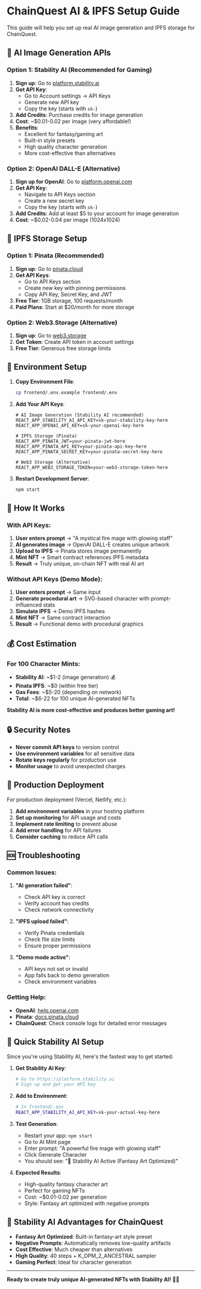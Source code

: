 # ChainQuest AI & IPFS Setup Guide

This guide will help you set up real AI image generation and IPFS storage for ChainQuest.

## 🤖 AI Image Generation APIs

### Option 1: Stability AI (Recommended for Gaming)

1. **Sign up**: Go to [platform.stability.ai](https://platform.stability.ai)
2. **Get API Key**: 
   - Go to Account settings → API Keys
   - Generate new API key
   - Copy the key (starts with `sk-`)
3. **Add Credits**: Purchase credits for image generation
4. **Cost**: ~$0.01-0.02 per image (very affordable!)
5. **Benefits**: 
   - Excellent for fantasy/gaming art
   - Built-in style presets
   - High quality character generation
   - More cost-effective than alternatives

### Option 2: OpenAI DALL-E (Alternative)

1. **Sign up for OpenAI**: Go to [platform.openai.com](https://platform.openai.com)
2. **Get API Key**: 
   - Navigate to API Keys section
   - Create a new secret key
   - Copy the key (starts with `sk-`)
3. **Add Credits**: Add at least $5 to your account for image generation
4. **Cost**: ~$0.02-0.04 per image (1024x1024)

## 📁 IPFS Storage Setup

### Option 1: Pinata (Recommended)

1. **Sign up**: Go to [pinata.cloud](https://pinata.cloud)
2. **Get API Keys**:
   - Go to API Keys section
   - Create new key with pinning permissions
   - Copy API Key, Secret Key, and JWT
3. **Free Tier**: 1GB storage, 100 requests/month
4. **Paid Plans**: Start at $20/month for more storage

### Option 2: Web3.Storage (Alternative)

1. **Sign up**: Go to [web3.storage](https://web3.storage)
2. **Get Token**: Create API token in account settings
3. **Free Tier**: Generous free storage limits

## 🔧 Environment Setup

1. **Copy Environment File**:
   ```bash
   cp frontend/.env.example frontend/.env
   ```

2. **Add Your API Keys**:
   ```env
   # AI Image Generation (Stability AI recommended)
   REACT_APP_STABILITY_AI_API_KEY=sk-your-stability-key-here
   REACT_APP_OPENAI_API_KEY=sk-your-openai-key-here

   # IPFS Storage (Pinata)
   REACT_APP_PINATA_JWT=your-pinata-jwt-here
   REACT_APP_PINATA_API_KEY=your-pinata-api-key-here
   REACT_APP_PINATA_SECRET_KEY=your-pinata-secret-key-here

   # Web3 Storage (Alternative)
   REACT_APP_WEB3_STORAGE_TOKEN=your-web3-storage-token-here
   ```

3. **Restart Development Server**:
   ```bash
   npm start
   ```

## 🎨 How It Works

### With API Keys:
1. **User enters prompt** → "A mystical fire mage with glowing staff"
2. **AI generates image** → OpenAI DALL-E creates unique artwork
3. **Upload to IPFS** → Pinata stores image permanently
4. **Mint NFT** → Smart contract references IPFS metadata
5. **Result** → Truly unique, on-chain NFT with real AI art

### Without API Keys (Demo Mode):
1. **User enters prompt** → Same input
2. **Generate procedural art** → SVG-based character with prompt-influenced stats
3. **Simulate IPFS** → Demo IPFS hashes
4. **Mint NFT** → Same contract interaction
5. **Result** → Functional demo with procedural graphics

## 💰 Cost Estimation

### For 100 Character Mints:
- **Stability AI**: ~$1-2 (image generation) 💰
- **Pinata IPFS**: ~$0 (within free tier)
- **Gas Fees**: ~$5-20 (depending on network)
- **Total**: ~$6-22 for 100 unique AI-generated NFTs

**Stability AI is more cost-effective and produces better gaming art!**

## 🔒 Security Notes

- **Never commit API keys** to version control
- **Use environment variables** for all sensitive data
- **Rotate keys regularly** for production use
- **Monitor usage** to avoid unexpected charges

## 🚀 Production Deployment

For production deployment (Vercel, Netlify, etc.):

1. **Add environment variables** in your hosting platform
2. **Set up monitoring** for API usage and costs
3. **Implement rate limiting** to prevent abuse
4. **Add error handling** for API failures
5. **Consider caching** to reduce API calls

## 🆘 Troubleshooting

### Common Issues:

1. **"AI generation failed"**:
   - Check API key is correct
   - Verify account has credits
   - Check network connectivity

2. **"IPFS upload failed"**:
   - Verify Pinata credentials
   - Check file size limits
   - Ensure proper permissions

3. **"Demo mode active"**:
   - API keys not set or invalid
   - App falls back to demo generation
   - Check environment variables

### Getting Help:

- **OpenAI**: [help.openai.com](https://help.openai.com)
- **Pinata**: [docs.pinata.cloud](https://docs.pinata.cloud)
- **ChainQuest**: Check console logs for detailed error messages

## 🚀 Quick Stability AI Setup

Since you're using Stability AI, here's the fastest way to get started:

1. **Get Stability AI Key**:
   ```bash
   # Go to https://platform.stability.ai
   # Sign up and get your API key
   ```

2. **Add to Environment**:
   ```bash
   # In frontend/.env
   REACT_APP_STABILITY_AI_API_KEY=sk-your-actual-key-here
   ```

3. **Test Generation**:
   - Restart your app: `npm start`
   - Go to AI Mint page
   - Enter prompt: "A powerful fire mage with glowing staff"
   - Click Generate Character
   - You should see: "🎨 Stability AI Active (Fantasy Art Optimized)"

4. **Expected Results**:
   - High-quality fantasy character art
   - Perfect for gaming NFTs
   - Cost: ~$0.01-0.02 per generation
   - Style: Fantasy art optimized with negative prompts

## 🎨 Stability AI Advantages for ChainQuest

- **Fantasy Art Optimized**: Built-in fantasy-art style preset
- **Negative Prompts**: Automatically removes low-quality artifacts
- **Cost Effective**: Much cheaper than alternatives
- **High Quality**: 40 steps + K_DPM_2_ANCESTRAL sampler
- **Gaming Perfect**: Ideal for character generation

---

**Ready to create truly unique AI-generated NFTs with Stability AI!** 🎨✨